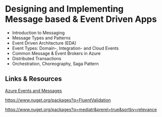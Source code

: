 # Designing and Implementing Message based & Event Driven Apps

- Introduction to Messaging
- Message Types and Patterns
- Event Driven Architecture (EDA)
- Event Types: Domain-, Integration- and Cloud Events
- Common Message & Event Brokers in Azure
- Distributed Transactions
- Orchestration, Choreography, Saga Pattern

## Links & Resources

[Azure Events and Messages](https://azure-training.com/2018/12/25/azure-events-and-messages/)


https://www.nuget.org/packages?q=FluentValidation

https://www.nuget.org/packages?q=mediatr&prerel=true&sortby=relevance
